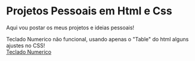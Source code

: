 # Projetos Pessoais em Html e Css


Aqui vou postar os meus projetos e ideias pessoais!

Teclado Numerico não funcional, usando apenas o "Table" do html alguns ajustes no CSS!
<br>
<a href="https://pedrosantosgithub.github.io/HtmleCss/TecladoNumerico/" target="_blank"> Teclado Numerico
